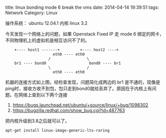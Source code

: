 title: linux bonding mode 6 break the vms
date: 2014-04-14 19:39:51
tags: Network
Category: Linux

操作系统： ubuntu 12.04.1
内核 linux 3.2

今天发现一个网络上的问题，如果 Openstack Fixed IP 走 mode 6 绑定的网卡，不同物理机上的虚拟机是相互访问不了的。

```text
    +---- host1 -------+         +---- host2 ----+
                     eth0 ---- eth0 
                   /                \
    br1 ---- bond0                   bond0 ---- br1 
                   \                /
                     eth0 ---- eth0 
```
        
            
机器的连接方式如上图，经检查发现，问题简化成两边的 br1 是不通的，现像是ping时，接收方收不到包，包只走到bond0就给丢弃了。原因在于内核上有问题。在网络上查到以下两个连接 

1. https://bugs.launchpad.net/ubuntu/+source/linux/+bug/1098302 
2. https://bugzilla.redhat.com/show_bug.cgi?id=487763

把内核升级到3.8之后就可以了。

    apt-get install linux-image-generic-lts-raring

